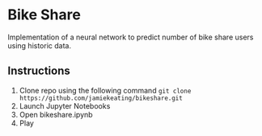 # Bike Share
Implementation of a neural network to predict number of bike share users using historic data.

## Instructions

1. Clone repo using the following command `git clone https://github.com/jamiekeating/bikeshare.git`
2. Launch Jupyter Notebooks
3. Open bikeshare.ipynb
4. Play
